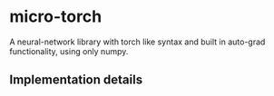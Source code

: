 # micro-torch
A neural-network library with torch like syntax and built in auto-grad functionality, using only numpy. 

## Implementation details
